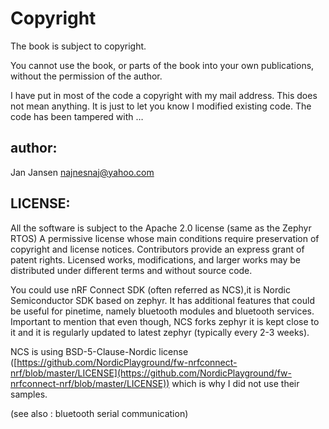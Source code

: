 # Copyright

The book is subject to copyright.

You cannot use the book, or parts of the book into your own publications, without the permission of the author.

I have put in most of the code a copyright with my mail address.
This does not mean anything. It is just to let you know I modified existing code. The code has been tampered with …

## author:

Jan Jansen
[najnesnaj@yahoo.com](mailto:najnesnaj@yahoo.com)

## LICENSE:

All the software is subject to the Apache 2.0 license (same as the Zephyr RTOS)
A permissive license whose main conditions require preservation of copyright and license notices. Contributors provide an express grant of patent rights. Licensed works, modifications, and larger works may be distributed under different terms and without source code.

You could use nRF Connect SDK (often referred as NCS),it is Nordic Semiconductor SDK based on zephyr. It has additional features that could be useful for pinetime, namely bluetooth modules and bluetooth services. Important to mention that even though, NCS forks zephyr it is kept close to it and it is regularly updated to latest zephyr (typically every 2-3 weeks).

NCS is using BSD-5-Clause-Nordic license ([https://github.com/NordicPlayground/fw-nrfconnect-nrf/blob/master/LICENSE](https://github.com/NordicPlayground/fw-nrfconnect-nrf/blob/master/LICENSE))
which is why I did not use their samples.

(see also : bluetooth serial communication)
